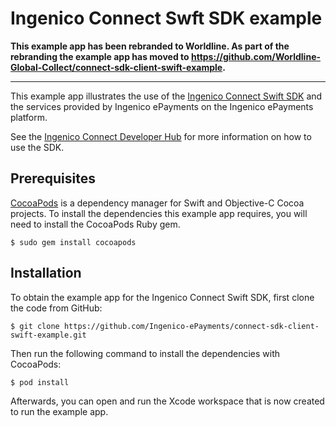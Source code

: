 Ingenico Connect Swft SDK example
=======================

**This example app has been rebranded to Worldline. As part of the rebranding the example app has moved to https://github.com/Worldline-Global-Collect/connect-sdk-client-swift-example.**

---

This example app illustrates the use of the [Ingenico Connect Swift SDK](https://github.com/Ingenico-ePayments/connect-sdk-client-swift) and the services provided by Ingenico ePayments on the Ingenico ePayments platform.

See the [Ingenico Connect Developer Hub](https://epayments.developer-ingenico.com/documentation/sdk/mobile/swift/) for more information on how to use the SDK.

Prerequisites
------------

[CocoaPods](https://cocoapods.org/) is a dependency manager for Swift and Objective-C Cocoa projects.
 To install the dependencies this example app requires, you will need to install the CocoaPods Ruby gem.

```
$ sudo gem install cocoapods
```

Installation
------------

To obtain the example app for the Ingenico Connect Swift SDK, first clone the code from GitHub:

```
$ git clone https://github.com/Ingenico-ePayments/connect-sdk-client-swift-example.git
```

Then run the following command to install the dependencies with CocoaPods:

```
$ pod install
```

Afterwards, you can open and run the Xcode workspace that is now created to run the example app.
